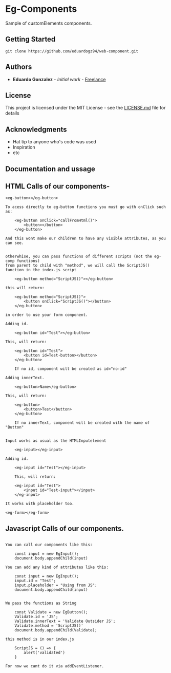 # Eg-Components

Sample of customElements components.

## Getting Started

```
git clone https://github.com/eduardogz94/web-component.git
```

## Authors

* **Eduardo Gonzalez** - *Initial work* - [Freelance](https://github.com/eduardogz94)

## License

This project is licensed under the MIT License - see the [LICENSE.md](LICENSE.md) file for details

## Acknowledgments

* Hat tip to anyone who's code was used
* Inspiration
* etc

## Documentation and ussage

## HTML Calls of our components-

```
<eg-button></eg-button>

To acess directly to eg-button functions you must go with onClick such as:

	<eg-button onClick="callFromHtml()">
		<button></button>
	</eg-button>

And this wont make our children to have any visible attributes, as you can see.


otherwhise, you can pass functions of different scripts (not the eg-comp functions) 
from parent to child with "method", we will call the ScriptJS() function in the index.js script

	<eg-button method="ScriptJS()"></eg-button>

this will return:

	<eg-button method="ScriptJS()">
		<button onClick="ScriptJS()"></button>
	</eg-button>

in order to use your form component.

Adding id.
	
	<eg-button id="Test"></eg-button>

This, will return:

	<eg-button id="Test">
		<button id=Test-button></button>
	</eg-button>

	If no id, component will be created as id="no-id"	

Adding innerText.
	
	<eg-button>Name</eg-button>

This, will return:

	<eg-button>
		<button>Test</button>
	</eg-button>

	If no innerText, component will be created with the name of "Button"	


Input works as usual as the HTMLInputelement

	<eg-input></eg-input>

Adding id.

	<eg-input id="Test"></eg-input>	

	This, will return:

	<eg-input id="Test">
		<input id="Test-input"></input>
	</eg-input>

It works with placeholder too.

<eg-form></eg-form>
```

## Javascript Calls of our components.

```

You can call our components like this:

	const input = new EgInput();
	document.body.appendChild(input)

You can add any kind of attributes like this:
	
	const input = new EgInput();
	input.id = "Test";
	input.placeholder = "Using from JS";
	document.body.appendChild(input)


We pass the functions as String

	const Validate = new EgButton();
	Validate.id = 'JS';
	Validate.innerText = 'Validate Outsider JS';
	Validate.method = 'ScriptJS()'
	document.body.appendChild(Validate);

this method is in our index.js

	ScriptJS = () => {
		alert('validated')
	}

For now we cant do it via addEventListener.	

```